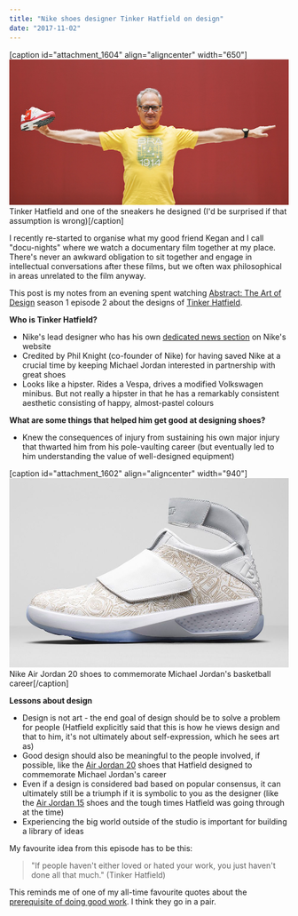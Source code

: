 ```yaml
---
title: "Nike shoes designer Tinker Hatfield on design"
date: "2017-11-02"
---
```


\[caption id="attachment\_1604" align="aligncenter" width="650"\]![tinker hatfield](images/tinker-hatfield-1.jpg) Tinker Hatfield and one of the sneakers he designed (I'd be surprised if that assumption is wrong)\[/caption\]

I recently re-started to organise what my good friend Kegan and I call "docu-nights" where we watch a documentary film together at my place. There's never an awkward obligation to sit together and engage in intellectual conversations after these films, but we often wax philosophical in areas unrelated to the film anyway.

This post is my notes from an evening spent watching [Abstract: The Art of Design](https://www.youtube.com/watch?v=DYaq2sWTWAA) season 1 episode 2 about the designs of [Tinker Hatfield](https://en.wikipedia.org/wiki/Tinker_Hatfield).

**Who is Tinker Hatfield?**

- Nike's lead designer who has his own [dedicated news section](https://news.nike.com/tinker-hatfield) on Nike's website
- Credited by Phil Knight (co-founder of Nike) for having saved Nike at a crucial time by keeping Michael Jordan interested in partnership with great shoes
- Looks like a hipster. Rides a Vespa, drives a modified Volkswagen minibus. But not really a hipster in that he has a remarkably consistent aesthetic consisting of happy, almost-pastel colours

**What are some things that helped him get good at designing shoes?**

- Knew the consequences of injury from sustaining his own major injury that thwarted him from his pole-vaulting career (but eventually led to him understanding the value of well-designed equipment)

\[caption id="attachment\_1602" align="aligncenter" width="940"\]![air jordan 20 laser](images/air-jordan-20-laser-release-reminder-01.jpg) Nike Air Jordan 20 shoes to commemorate Michael Jordan's basketball career\[/caption\]

**Lessons about design**

- Design is not art - the end goal of design should be to solve a problem for people (Hatfield explicitly said that this is how he views design and that to him, it's not ultimately about self-expression, which he sees art as)
- Good design should also be meaningful to the people involved, if possible, like the [Air Jordan 20](https://www.sneakerfiles.com/air-jordans/jordan-20/) shoes that Hatfield designed to commemorate Michael Jordan's career
- Even if a design is considered bad based on popular consensus, it can ultimately still be a triumph if it is symbolic to you as the designer (like the [Air Jordan 15](https://sneakernews.com/tag/air-jordan-15/) shoes and the tough times Hatfield was going through at the time)
- Experiencing the big world outside of the studio is important for building a library of ideas

My favourite idea from this episode has to be this:

> "If people haven't either loved or hated your work, you just haven't done all that much." (Tinker Hatfield)

This reminds me of one of my all-time favourite quotes about the [prerequisite of doing good work](https://www.nickang.com/fierce-and-original/). I think they go in a pair.
